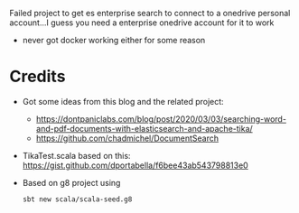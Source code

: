 Failed project to get es enterprise search to connect to a onedrive personal account...I guess you need a enterprise onedrive account for it to work

- never got docker working either for some reason

# Credits 
- Got some ideas from this blog and the related project: 
    * https://dontpaniclabs.com/blog/post/2020/03/03/searching-word-and-pdf-documents-with-elasticsearch-and-apache-tika/
    * https://github.com/chadmichel/DocumentSearch

- TikaTest.scala based on this: https://gist.github.com/dportabella/f6bee43ab543798813e0
- Based on g8 project using 
    ```
    sbt new scala/scala-seed.g8
    ```

